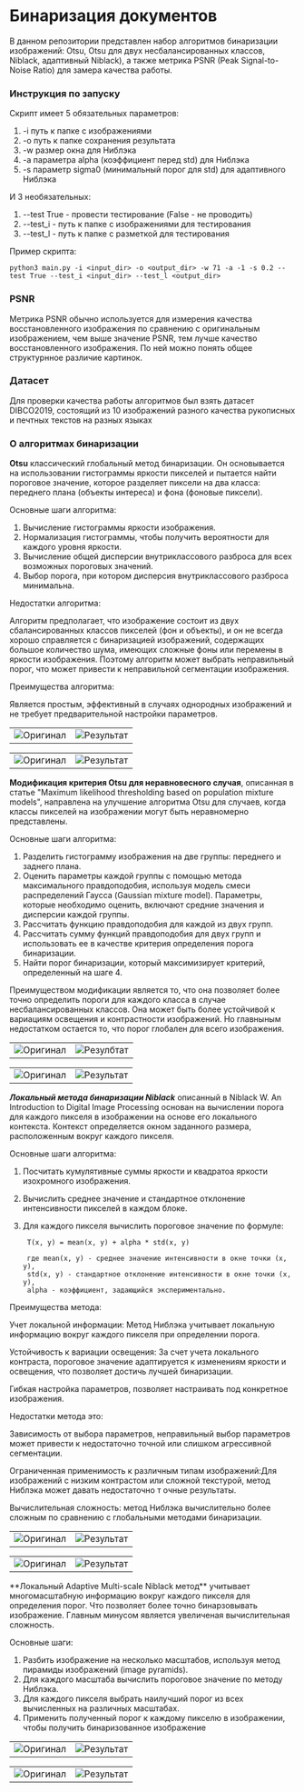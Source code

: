 # Бинаризация документов

В данном репозитории представлен набор алгоритмов бинаризации изображений: Otsu, Otsu для двух
несбалансированных классов, Niblack, адаптивный Niblack), а также метрика PSNR (Peak Signal-to-Noise Ratio) 
для замера качества работы.

### Инструкция по запуску

Скрипт имеет 5 обязательных параметров:

1) -i путь к папке с изображениями
2) -o путь к папке сохранения результата
3) -w размер окна для Ниблэка
4) -a параметра alpha (коэффициент перед std) для Ниблэка
5) -s параметр sigma0 (минимальный порог для std) для адаптивного Ниблэка

И 3 необязательных:

1) --test True - провести тестирование (False - не проводить)
2) --test_i - путь к папке с изображениями для тестирования
3) --test_l - путь к папке с разметкой для тестирования

Пример скрипта:

  ```
  python3 main.py -i <input_dir> -o <output_dir> -w 71 -a -1 -s 0.2 --test True --test_i <input_dir> --test_l <output_dir>
  ```

### PSNR

Метрика PSNR обычно используется для измерения качества
восстановленного изображения по сравнению с оригинальным изображением, чем выше значение
PSNR, тем лучше качество восстановленного изображения. По ней можно понять общее структурнное
различие картинок.

### Датасет

Для проверки качества работы алгоритмов был взять датасет DIBCO2019, 
состоящий из 10 изображений разного качества рукописных и печтных текстов 
на разных языках

### О алгоритмах бинаризации

**Otsu** классический глобальный метод бинаризации. Он основывается на использовании
гистограммы яркости пикселей и пытается найти пороговое значение, которое разделяет пиксели на два класса: переднего
плана (объекты интереса) и фона (фоновые пиксели).

Основные шаги алгоритма:

1) Вычисление гистограммы яркости изображения.
2) Нормализация гистограммы, чтобы получить вероятности
для каждого уровня яркости.
3) Вычисление общей дисперсии внутриклассового разброса
для всех возможных пороговых значений.
4) Выбор порога, при котором дисперсия внутриклассового разброса минимальна.

Недостатки алгоритма:

Алгоритм предполагает, что изображение состоит из двух сбалансированных 
классов пикселей (фон и объекты), и он не всегда хорошо
справляется с бинаризацией изображений, содержащих большое
количество шума, имеющих сложные фоны или перемены в яркости изображения.
Поэтому алгоритм может выбрать неправильный порог,
что может привести к неправильной сегментации изображения.

Преимущества алгоритма:

Является простым, эффективный в случаях однородных изображений и 
не требует предварительной настройки параметров.
<table>
  <tr>
    <td><img src="dataset/test/images/1.jpg" alt="Оригинал"></td>
    <td><img src="result/otsu/1.jpg" alt="Результат"></td>
  </tr>
</table>
<table>
  <tr>
    <td><img src="dataset/test/images/2.JPG" alt="Оригинал"></td>
    <td><img src="result/otsu/2.JPG" alt="Результат"></td>
  </tr>
</table>

**Модификация критерия Otsu для неравновесного случая**, 
описанная в статье "Maximum likelihood thresholding based on 
population mixture models", направлена на улучшение алгоритма Otsu
для случаев, когда классы пикселей на изображении
могут быть неравномерно представлены.

Основные шаги алгоритма:

1) Разделить гистограмму изображения на две группы: переднего и заднего плана.
2) Оценить параметры каждой группы с помощью метода максимального правдоподобия, используя модель смеси распределений Гаусса (Gaussian mixture model). Параметры, которые необходимо оценить, включают средние значения и дисперсии каждой группы.
3) Рассчитать функцию правдоподобия для каждой из двух групп.
4) Рассчитать сумму функций правдоподобия для двух групп и использовать ее в качестве критерия определения порога бинаризации.
5) Найти порог бинаризации, который максимизирует критерий, определенный на шаге 4.

Преимуществом модификации является то, что она позволяет более точно 
определить пороги для каждого класса в случае несбалансированных классов.
Она может быть более устойчивой к вариациям освещения
и контрастности изображений. Но главныным недостатком остается то, что
порог глобален для всего изображения.

<table>
  <tr>
    <td><img src="dataset/test/images/28.jpg" alt="Оригинал"></td>
    <td><img src="result/unbalanced_otsu/28.jpg" alt="Резулбтат"></td>
  </tr>
</table>
<table>
  <tr>
    <td><img src="dataset/test/images/24.jpg" alt="Оригинал"></td>
    <td><img src="result/unbalanced_otsu/24.jpg" alt="Результат"></td>
  </tr>
</table>

***Локальный метода бинаризации Niblack*** описанный в Niblack W. An Introduction to Digital Image Processing 
основан на вычислении порога для каждого пикселя в изображении на 
основе его локального контекста. Контекст определяется окном заданного размера,
расположенным вокруг каждого пикселя.

Основные шаги алгоритма:

1) Посчитать кумулятивные суммы яркости и квадратоа яркости изохромного изображения.
2) Вычислить среднее значение и стандартное отклонение интенсивности пикселей в каждом блоке.
3) Для каждого пикселя вычислить пороговое значение по формуле:

        T(x, y) = mean(x, y) + alpha * std(x, y)

        где mean(x, y) - среднее значение интенсивности в окне точки (x, y),
        std(x, y) - стандартное отклонение интенсивности в окне точки (x, y),
        alpha - коэффициент, задающийся экспериментально. 


Преимущества метода:

Учет локальной информации: Метод Ниблэка учитывает локальную информацию
вокруг каждого пикселя при определении порога.

Устойчивость к вариации освещения: За счет учета локального контраста, пороговое значение адаптируется
к изменениям яркости и освещения, что позволяет достичь лучшей бинаризации.

Гибкая настройка параметров, позволяет настраивать под конкретное изображения.

Недостатки метода это: 

Зависимость от выбора параметров, неправильный выбор параметров
может привести к недостаточно точной или слишком агрессивной сегментации.

Ограниченная применимость к различным типам изображений:Для изображений с низким контрастом или  сложной текстурой, метод Ниблэка может давать недостаточно т
очные результаты.

Вычислительная сложность: метод
Ниблэка вычислительно более сложным по сравнению с глобальными методами
бинаризации.
<table>
  <tr>
    <td><img src="dataset/test/images/18.jpg" alt="Оригинал"></td>
    <td><img src="result/niblack/18.jpg" alt="Результат"></td>
  </tr>
</table>
<table>
  <tr>
    <td><img src="dataset/test/images/16.jpg" alt="Оригинал"></td>
    <td><img src="result/niblack/16.jpg" alt="Результат"></td>
  </tr>
</table>
**Локальный Adaptive Multi-scale Niblack метод** учитывает
многомасштабную информацию вокруг каждого пикселя для определения порог. 
Что позволяет более точно бинарзовывать изображение. Главным минусом является 
увеличеная вычислительная сложность.

Основные шаги:

1) Разбить изображение на несколько масштабов, используя метод пирамиды изображений (image pyramids).
2) Для каждого масштаба вычислить пороговое значение по методу Ниблэка. 
3) Для каждого пикселя выбрать наилучший порог из всех вычисленных 
на различных масштабах.
4) Применить полученный порог к каждому пикселю в изображении, чтобы получить бинаризованное изображение
<table>
  <tr>
    <td><img src="dataset/test/images/27.jpg" alt="Оригинал"></td>
    <td><img src="result/adaptive_niblack/27.jpg" alt="Результат"></td>
  </tr>
</table>
<table>
  <tr>
    <td><img src="dataset/test/images/12.jpg" alt="Оригинал"></td>
    <td><img src="result/adaptive_niblack/12.jpg" alt="Результат"></td>
  </tr>
</table>

